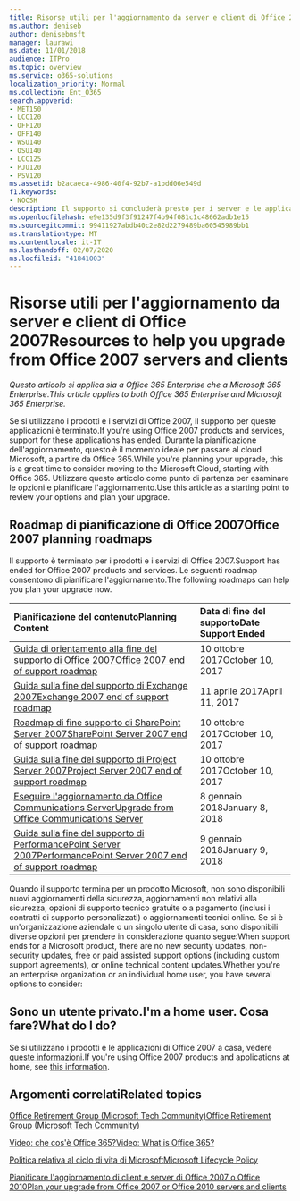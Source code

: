 ```yaml
---
title: Risorse utili per l'aggiornamento da server e client di Office 2007
ms.author: deniseb
author: denisebmsft
manager: laurawi
ms.date: 11/01/2018
audience: ITPro
ms.topic: overview
ms.service: o365-solutions
localization_priority: Normal
ms.collection: Ent_O365
search.appverid:
- MET150
- LCC120
- OFF120
- OFF140
- WSU140
- OSU140
- LCC125
- PJU120
- PSV120
ms.assetid: b2acaeca-4986-40f4-92b7-a1bdd06e549d
f1.keywords:
- NOCSH
description: Il supporto si concluderà presto per i server e le applicazioni client di Office 2007 e non sono disponibili contratti di supporto personalizzato. Utilizzare questo articolo per iniziare a pianificare l'aggiornamento.
ms.openlocfilehash: e9e135d9f3f91247f4b94f081c1c48662adb1e15
ms.sourcegitcommit: 99411927abdb40c2e82d2279489ba60545989bb1
ms.translationtype: MT
ms.contentlocale: it-IT
ms.lasthandoff: 02/07/2020
ms.locfileid: "41841003"
---
```

# <a name="resources-to-help-you-upgrade-from-office-2007-servers-and-clients"></a><span data-ttu-id="aa4f9-104">Risorse utili per l'aggiornamento da server e client di Office 2007</span><span class="sxs-lookup"><span data-stu-id="aa4f9-104">Resources to help you upgrade from Office 2007 servers and clients</span></span>

<span data-ttu-id="aa4f9-105">*Questo articolo si applica sia a Office 365 Enterprise che a Microsoft 365 Enterprise*.</span><span class="sxs-lookup"><span data-stu-id="aa4f9-105">*This article applies to both Office 365 Enterprise and Microsoft 365 Enterprise.*</span></span>

<span data-ttu-id="aa4f9-106">Se si utilizzano i prodotti e i servizi di Office 2007, il supporto per queste applicazioni è terminato.</span><span class="sxs-lookup"><span data-stu-id="aa4f9-106">If you're using Office 2007 products and services, support for these applications has ended.</span></span> <span data-ttu-id="aa4f9-107">Durante la pianificazione dell'aggiornamento, questo è il momento ideale per passare al cloud Microsoft, a partire da Office 365.</span><span class="sxs-lookup"><span data-stu-id="aa4f9-107">While you're planning your upgrade, this is a great time to consider moving to the Microsoft Cloud, starting with Office 365.</span></span> <span data-ttu-id="aa4f9-108">Utilizzare questo articolo come punto di partenza per esaminare le opzioni e pianificare l'aggiornamento.</span><span class="sxs-lookup"><span data-stu-id="aa4f9-108">Use this article as a starting point to review your options and plan your upgrade.</span></span>
      
## <a name="office-2007-planning-roadmaps"></a><span data-ttu-id="aa4f9-109">Roadmap di pianificazione di Office 2007</span><span class="sxs-lookup"><span data-stu-id="aa4f9-109">Office 2007 planning roadmaps</span></span>
  
<span data-ttu-id="aa4f9-110">Il supporto è terminato per i prodotti e i servizi di Office 2007.</span><span class="sxs-lookup"><span data-stu-id="aa4f9-110">Support has ended for Office 2007 products and services.</span></span> <span data-ttu-id="aa4f9-111">Le seguenti roadmap consentono di pianificare l'aggiornamento.</span><span class="sxs-lookup"><span data-stu-id="aa4f9-111">The following roadmaps can help you plan your upgrade now.</span></span>

|<span data-ttu-id="aa4f9-112">**Pianificazione del contenuto**</span><span class="sxs-lookup"><span data-stu-id="aa4f9-112">**Planning Content**</span></span>|<span data-ttu-id="aa4f9-113">**Data di fine del supporto**</span><span class="sxs-lookup"><span data-stu-id="aa4f9-113">**Date Support Ended**</span></span>|
|:-----|:-----|
|[<span data-ttu-id="aa4f9-114">Guida di orientamento alla fine del supporto di Office 2007</span><span class="sxs-lookup"><span data-stu-id="aa4f9-114">Office 2007 end of support roadmap</span></span>](https://docs.microsoft.com/DeployOffice/office-2007-end-support-roadmap) <br/> |<span data-ttu-id="aa4f9-115">10 ottobre 2017</span><span class="sxs-lookup"><span data-stu-id="aa4f9-115">October 10, 2017</span></span>  <br/> |
|[<span data-ttu-id="aa4f9-116">Guida sulla fine del supporto di Exchange 2007</span><span class="sxs-lookup"><span data-stu-id="aa4f9-116">Exchange 2007 end of support roadmap</span></span>](exchange-2007-end-of-support.md) <br/> |<span data-ttu-id="aa4f9-117">11 aprile 2017</span><span class="sxs-lookup"><span data-stu-id="aa4f9-117">April 11, 2017</span></span>  <br/> |
|[<span data-ttu-id="aa4f9-118">Roadmap di fine supporto di SharePoint Server 2007</span><span class="sxs-lookup"><span data-stu-id="aa4f9-118">SharePoint Server 2007 end of support roadmap</span></span>](sharepoint-2007-end-of-support.md) <br/> |<span data-ttu-id="aa4f9-119">10 ottobre 2017</span><span class="sxs-lookup"><span data-stu-id="aa4f9-119">October 10, 2017</span></span>  <br/> |
|[<span data-ttu-id="aa4f9-120">Guida sulla fine del supporto di Project Server 2007</span><span class="sxs-lookup"><span data-stu-id="aa4f9-120">Project Server 2007 end of support roadmap</span></span>](project-server-2007-end-of-support.md) <br/> |<span data-ttu-id="aa4f9-121">10 ottobre 2017</span><span class="sxs-lookup"><span data-stu-id="aa4f9-121">October 10, 2017</span></span>  <br/> |
|[<span data-ttu-id="aa4f9-122">Eseguire l'aggiornamento da Office Communications Server</span><span class="sxs-lookup"><span data-stu-id="aa4f9-122">Upgrade from Office Communications Server</span></span>](https://docs.microsoft.com/SkypeForBusiness/plan-your-deployment/upgrade) <br/> |<span data-ttu-id="aa4f9-123">8 gennaio 2018</span><span class="sxs-lookup"><span data-stu-id="aa4f9-123">January 8, 2018</span></span>  <br/> |
|[<span data-ttu-id="aa4f9-124">Guida sulla fine del supporto di PerformancePoint Server 2007</span><span class="sxs-lookup"><span data-stu-id="aa4f9-124">PerformancePoint Server 2007 end of support roadmap</span></span>](pps-2007-end-of-support.md) <br/> |<span data-ttu-id="aa4f9-125">9 gennaio 2018</span><span class="sxs-lookup"><span data-stu-id="aa4f9-125">January 9, 2018</span></span>  <br/> |
   
<span data-ttu-id="aa4f9-126">Quando il supporto termina per un prodotto Microsoft, non sono disponibili nuovi aggiornamenti della sicurezza, aggiornamenti non relativi alla sicurezza, opzioni di supporto tecnico gratuite o a pagamento (inclusi i contratti di supporto personalizzati) o aggiornamenti tecnici online. Se si è un'organizzazione aziendale o un singolo utente di casa, sono disponibili diverse opzioni per prendere in considerazione quanto segue:</span><span class="sxs-lookup"><span data-stu-id="aa4f9-126">When support ends for a Microsoft product, there are no new security updates, non-security updates, free or paid assisted support options (including custom support agreements), or online technical content updates.Whether you're an enterprise organization or an individual home user, you have several options to consider:</span></span>

## <a name="im-a-home-user-what-do-i-do"></a><span data-ttu-id="aa4f9-127">Sono un utente privato.</span><span class="sxs-lookup"><span data-stu-id="aa4f9-127">I'm a home user.</span></span> <span data-ttu-id="aa4f9-128">Cosa fare?</span><span class="sxs-lookup"><span data-stu-id="aa4f9-128">What do I do?</span></span>

<span data-ttu-id="aa4f9-129">Se si utilizzano i prodotti e le applicazioni di Office 2007 a casa, vedere [queste informazioni](plan-upgrade-previous-versions-office.md#im-a-home-user-what-do-i-do).</span><span class="sxs-lookup"><span data-stu-id="aa4f9-129">If you're using Office 2007 products and applications at home, see [this information](plan-upgrade-previous-versions-office.md#im-a-home-user-what-do-i-do).</span></span>
     
## <a name="related-topics"></a><span data-ttu-id="aa4f9-130">Argomenti correlati</span><span class="sxs-lookup"><span data-stu-id="aa4f9-130">Related topics</span></span>

[<span data-ttu-id="aa4f9-131">Office Retirement Group (Microsoft Tech Community)</span><span class="sxs-lookup"><span data-stu-id="aa4f9-131">Office Retirement Group (Microsoft Tech Community)</span></span>](https://go.microsoft.com/fwlink/?linkid=842065)
  
[<span data-ttu-id="aa4f9-132">Video: che cos'è Office 365?</span><span class="sxs-lookup"><span data-stu-id="aa4f9-132">Video: What is Office 365?</span></span>](https://support.office.com/article/847caf12-2589-452c-8aca-1c009797678b.aspx)
  
[<span data-ttu-id="aa4f9-133">Politica relativa al ciclo di vita di Microsoft</span><span class="sxs-lookup"><span data-stu-id="aa4f9-133">Microsoft Lifecycle Policy</span></span>](https://go.microsoft.com/fwlink/?linkid=865200)

[<span data-ttu-id="aa4f9-134">Pianificare l'aggiornamento di client e server di Office 2007 o Office 2010</span><span class="sxs-lookup"><span data-stu-id="aa4f9-134">Plan your upgrade from Office 2007 or Office 2010 servers and clients</span></span>](plan-upgrade-previous-versions-office.md)
  

